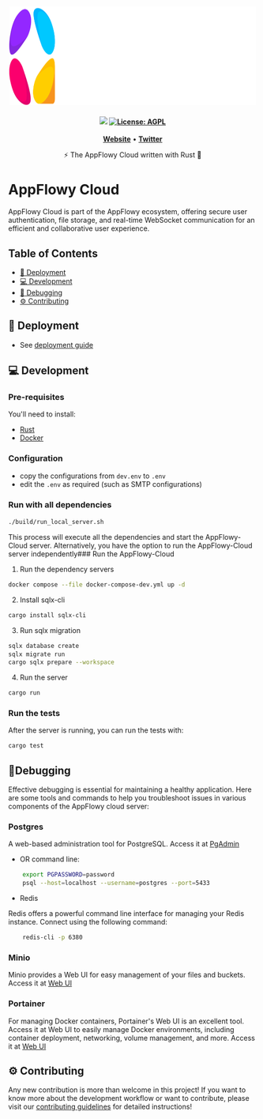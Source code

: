 <p align="center">
  <img src="assets/logos/appflowy_logo.svg"  width="500" height="200" />
</p>

<h4 align="center">
   <a href="https://discord.gg/9Q2xaN37tV"><img src="https://img.shields.io/badge/AppFlowy.IO-discord-orange"></a>
    <a href="https://opensource.org/licenses/AGPL-3.0"><img src="https://img.shields.io/badge/license-AGPL-purple.svg" alt="License: AGPL"></a>
</h4>


<p align="center">
    <a href="https://www.appflowy.io"><b>Website</b></a> •
    <a href="https://twitter.com/appflowy"><b>Twitter</b></a>
</p>

<p align="center">⚡ The AppFlowy Cloud written with Rust 🦀</p>

# AppFlowy Cloud

AppFlowy Cloud is part of the AppFlowy ecosystem, offering secure user authentication, file storage, 
and real-time WebSocket communication for an efficient and collaborative user experience.

## Table of Contents
- [🚀 Deployment](#-deployment)
- [💻 Development](#-development)
- [🐞 Debugging](#-debugging)
- [⚙️ Contributing](#-contributing)


## 🚀 Deployment
- See [deployment guide](./doc/deployment.md)

## 💻 Development

### Pre-requisites

You'll need to install:

- [Rust](https://www.rust-lang.org/tools/install)
- [Docker](https://docs.docker.com/get-docker/)

### Configuration
- copy the configurations from `dev.env` to `.env`
- edit the `.env` as required (such as SMTP configurations)

### Run with all dependencies
```bash
./build/run_local_server.sh
```

This process will execute all the dependencies and start the AppFlowy-Cloud server. Alternatively, 
you have the option to run the AppFlowy-Cloud server independently### Run the AppFlowy-Cloud

1. Run the dependency servers
```bash
docker compose --file docker-compose-dev.yml up -d
```

2. Install sqlx-cli
```bash
cargo install sqlx-cli
```

3. Run sqlx migration
```bash
sqlx database create
sqlx migrate run
cargo sqlx prepare --workspace
```

4. Run the server
```bash
cargo run
```

### Run the tests

After the server is running, you can run the tests with:

```bash
cargo test
```

## 🐞Debugging

Effective debugging is essential for maintaining a healthy application. Here are some tools and commands to help you 
troubleshoot issues in various components of the AppFlowy cloud server:

### Postgres

A web-based administration tool for PostgreSQL. Access it at [PgAdmin](http://localhost:5400)

- OR command line:
```bash
    export PGPASSWORD=password
    psql --host=localhost --username=postgres --port=5433
```

- Redis

Redis offers a powerful command line interface for managing your Redis instance. Connect using the following command:

```bash
    redis-cli -p 6380
```

### Minio

Minio provides a Web UI for easy management of your files and buckets. Access it at [Web UI](http://localhost:9001)

### Portainer
For managing Docker containers, Portainer's Web UI is an excellent tool. Access it at Web UI to easily manage Docker 
environments, including container deployment, networking, volume management, and more. Access it at [Web UI](http://localhost:9442)


## ⚙️ Contributing

Any new contribution is more than welcome in this project!
If you want to know more about the development workflow or want to contribute, please visit our [contributing guidelines](./doc/CONTRIBUTING.md) for detailed instructions!
